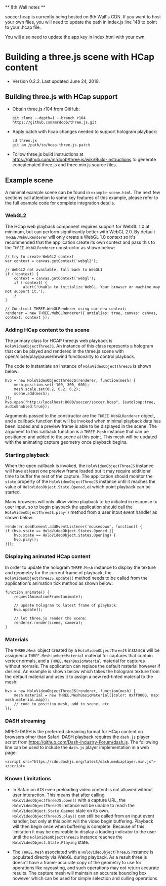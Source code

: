 ** 8th Wall notes **

soccer.hcap is currently being hosted on 8th Wall's CDN. If you want to host your own files, you will need to update the path in index.js line 148 to point to your .hcap file.

You will also need to update the app key in index.html with your own.

Building a three.js scene with HCap content
============

- Version 0.2.2. Last updated June 24, 2019.

## Building three.js with HCap support

- Obtain three.js r104 from GitHub:
    ~~~~
    git clone --depth=1 --branch r104 https://github.com/mrdoob/three.js.git
    ~~~~

- Apply patch with hcap changes needed to support hologram playback:
    ~~~~
    cd three.js
    git am /path/to/hcap-three.js.patch
    ~~~~

- Follow three.js build instructions at https://github.com/mrdoob/three.js/wiki/Build-instructions to generate
concatenated three.js and three.min.js source files.

## Example scene
A minimal example scene can be found in `example-scene.html`. The next few sections call attention to some key features of this example, please refer to the full example code for complete integration details.

### WebGL2
The HCap web playback component requires support for WebGL 1.0 at minimum, but can perform significantly better with WebGL 2.0. By default `THREE.WebGLRenderer` will only create a WebGL 1.0 context so it's recommended that the application create its own context and pass this to the `THREE.WebGLRenderer` constructor as shown below:

~~~~
// try to create WebGL2 context
var context = canvas.getContext('webgl2');

// WebGL2 not available, fall back to WebGL1
if (!context) {
    context = canvas.getContext('webgl');
    if (!context) {
        alert('Unable to initialize WebGL. Your browser or machine may not support it.');
    }
}

// Construct THREE.WebGLRenderer using our new context:
renderer = new THREE.WebGLRenderer({ antialias: true, canvas: canvas, context: context });
~~~~

### Adding HCap content to the scene

The primary class for HCAP three.js web playback is `HoloVideoObjectThreeJS`. An instance of this class represents a hologram that can be played and rendered in the three.js scene with open/close/play/pause/rewind functionality to control playback.

The code to instantiate an instance of `HoloVideoObjectThreeJS` is shown below:

~~~~
hvo = new HoloVideoObjectThreeJS(renderer, function(mesh) {
    mesh.position.set(-100, 300, 600);
    mesh.scale.set(0.2, 0.2, 0.2);
    scene.add(mesh);
});
hvo.open("http://localhost:8000/soccer/soccer.hcap", {autoloop:true, audioEnabled:true});
~~~~

Arguments passed to the constructor are the `THREE.WebGLRenderer` object, and a callback function that will be invoked when minimal playback data has been loaded and a preview frame is able to be displayed in the scene. The argument to this callback function is a `THREE.Mesh` instance that can be positioned and added to the scene at this point. This mesh will be updated with the animating capture geometry once playback begins.

### Starting playback

When the open callback is invoked, the `HoloVideoObjectThreeJS` instance will have at least one preview frame loaded but it may require additional time to buffer the rest of the capture. The application should monitor the `state` property of the `HoloVideoObjectThreeJS` instance until it reaches the value of `HoloVideoObject.State.Opened`, at which point playback can be started.

Many browsers will only allow video playback to be initiated in response to user input, so to begin playback the application should call the `HoloVideoObjectThreeJS.play()` method from a user input event handler as shown below:

~~~~
renderer.domElement.addEventListener('mousedown', function() {
if (hvo.state == HoloVideoObject.States.Opened ||
    hvo.state == HoloVideoObject.States.Opening) {
    hvo.play();
}});
~~~~

### Displaying animated HCap content

In order to update the hologram `THREE.Mesh` instance to display the texture and geometry for the current frame of playback, the `HoloVideoObjectThreeJS.update()` method needs to be called from the application's animation tick method as shown below:

~~~~
function animate() {
    requestAnimationFrame(animate);

    // update hologram to latest frame of playback:
    hvo.update();

    // let three.js render the scene:
    renderer.render(scene, camera);
}
~~~~

### Materials

The `THREE.Mesh` object created by a `HoloVideoObjectThreeJS` instance will be assigned a `THREE.MeshLambertMaterial` material for captures that contain vertex normals, and a `THREE.MeshBasicMaterial` material for captures without normals. The application can replace the default material however if desired. An example is shown below which takes the hologram texture from the default material and uses it to assign a new red-tinted material to the mesh:

~~~~
hvo = new HoloVideoObjectThreeJS(renderer, function(mesh) {
    mesh.material = new THREE.MeshBasicMaterial({color: 0xff0000, map: mesh.material.map});
    // code to position mesh, add to scene, etc
});
~~~~

### DASH streaming

MPEG-DASH is the preferred streaming format for HCap content on browsers other than Safari. DASH playback requires the `dash.js` player script from https://github.com/Dash-Industry-Forum/dash.js. The following line can be used to include the `dash.js` player implementation in a web page:
~~~~
<script src="https://cdn.dashjs.org/latest/dash.mediaplayer.min.js"></script>
~~~~

### Known Limitations
- In Safari on iOS even preloading video content is not allowed without user interaction. This means that after calling `HoloVideoObjectThreeJS.open()` with a capture URL, the `HoloVideoObjectThreeJS` instance will be unable to reach the `HoloVideoObject.State.Opened` state on its own. `HoloVideoObjectThreeJS.play()` can still be called from an input event handler, but only at this point will the video begin buffering. Playback will then begin once when buffering is complete. Because of this limitation it may be desireable to display a loading indicator to the user until the `HoloVideoObjectThreeJS` instance reaches the `HoloVideoObject.State.Playing` state.

- The `THREE.Mesh` associated with a `HoloVideoObjectThreeJS` instance is populated directly via WebGL during playback. As a result three.js doesn't have a frame-accurate copy of the geometry to use for operations like raycasting, and such operations may not return accurate results. The capture mesh will maintain an accurate bounding box however which can be used for simple selection and culling operations.

